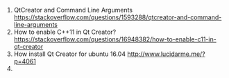 1. QtCreator and Command Line Arguments https://stackoverflow.com/questions/1593288/qtcreator-and-command-line-arguments
2. How to enable C++11 in Qt Creator?   https://stackoverflow.com/questions/16948382/how-to-enable-c11-in-qt-creator
3. How install Qt Creator for ubuntu 16.04 http://www.lucidarme.me/?p=4061
4. 
